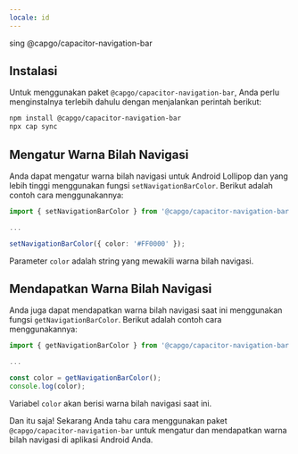 ```yaml
---
locale: id
---
```


sing @capgo/capacitor-navigation-bar

## Instalasi

Untuk menggunakan paket `@capgo/capacitor-navigation-bar`, Anda perlu menginstalnya terlebih dahulu dengan menjalankan perintah berikut:

```bash
npm install @capgo/capacitor-navigation-bar
npx cap sync
```

## Mengatur Warna Bilah Navigasi

Anda dapat mengatur warna bilah navigasi untuk Android Lollipop dan yang lebih tinggi menggunakan fungsi `setNavigationBarColor`. Berikut adalah contoh cara menggunakannya:

```typescript
import { setNavigationBarColor } from '@capgo/capacitor-navigation-bar';

...

setNavigationBarColor({ color: '#FF0000' });
```

Parameter `color` adalah string yang mewakili warna bilah navigasi.

## Mendapatkan Warna Bilah Navigasi

Anda juga dapat mendapatkan warna bilah navigasi saat ini menggunakan fungsi `getNavigationBarColor`. Berikut adalah contoh cara menggunakannya:

```typescript
import { getNavigationBarColor } from '@capgo/capacitor-navigation-bar';

...

const color = getNavigationBarColor();
console.log(color);
```

Variabel `color` akan berisi warna bilah navigasi saat ini.

Dan itu saja! Sekarang Anda tahu cara menggunakan paket `@capgo/capacitor-navigation-bar` untuk mengatur dan mendapatkan warna bilah navigasi di aplikasi Android Anda.